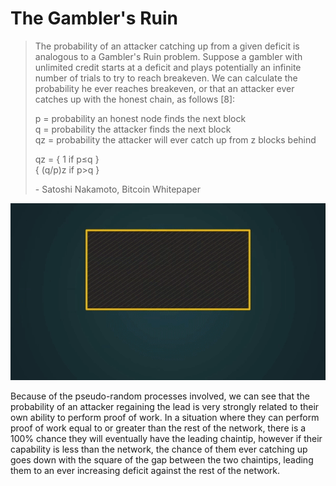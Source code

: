 # The Gambler's Ruin

> The probability of an attacker catching up from a given deficit is analogous to a Gambler's Ruin problem. Suppose a gambler with unlimited credit starts at a deficit and plays potentially an infinite number of trials to try to reach breakeven. We can calculate the probability he ever reaches breakeven, or that an attacker ever catches up with the honest chain, as follows \[8]:
>
> p = probability an honest node finds the next block\
> q = probability the attacker finds the next block\
> qz = probability the attacker will ever catch up from z blocks behind
>
> qz =     {   1     if p≤q }\
> { (q/p)z    if p>q }       &#x20;
>
> \- Satoshi Nakamoto, Bitcoin Whitepaper

![](<../.gitbook/assets/Theory - Calculations - Gambler's Ruin.gif>)

Because of the pseudo-random processes involved, we can see that the probability of an attacker regaining the lead is very strongly related to their own ability to perform proof of work. In a situation where they can perform proof of work equal to or greater than the rest of the network, there is a 100% chance they will eventually have the leading chaintip, however if their capability is less than the network, the chance of them ever catching up goes down with the square of the gap between the two chaintips, leading them to an ever increasing deficit against the rest of the network.
